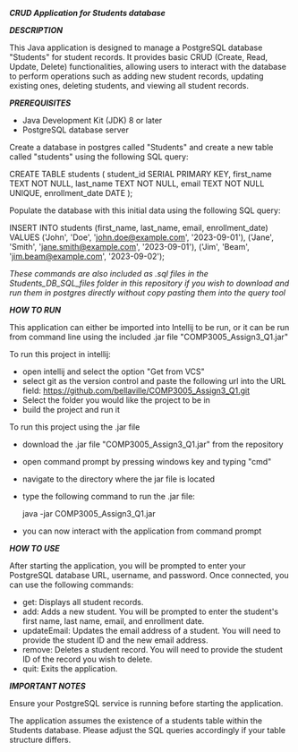 ***CRUD Application for Students database***

***DESCRIPTION***

This Java application is designed to manage a PostgreSQL database "Students" for student records. It provides basic CRUD (Create, Read, Update, Delete) 
functionalities, allowing users to interact with the database to perform operations such as adding new student records, updating existing ones, 
deleting students, and viewing all student records.

***PREREQUISITES***

- Java Development Kit (JDK) 8 or later
- PostgreSQL database server

Create a database in postgres called "Students" and create a new table called "students" using the following SQL query:

CREATE TABLE students
	(
		student_id SERIAL PRIMARY KEY,
		first_name TEXT NOT NULL,
		last_name TEXT NOT NULL,
		email TEXT NOT NULL UNIQUE,
		enrollment_date DATE
	);

 Populate the database with this initial data using the following SQL query:

 INSERT INTO students (first_name, last_name, email, enrollment_date) VALUES
('John', 'Doe', 'john.doe@example.com', '2023-09-01'),
('Jane', 'Smith', 'jane.smith@example.com', '2023-09-01'),
('Jim', 'Beam', 'jim.beam@example.com', '2023-09-02');

*These commands are also included as .sql files in the Students_DB_SQL_files folder in this repository if you wish to download and run them 
in postgres directly without copy pasting them into the query tool*

***HOW TO RUN***

This application can either be imported into Intellij to be run, or it can be run from command line using the included .jar file "COMP3005_Assign3_Q1.jar"

To run this project in intellij:

- open intellij and select the option "Get from VCS"
- select git as the version control and paste the following url into the URL field:
  https://github.com/bellaville/COMP3005_Assign3_Q1.git
- Select the folder you would like the project to be in
- build the project and run it

To run this project using the .jar file

- download the .jar file "COMP3005_Assign3_Q1.jar" from the repository
- open command prompt by pressing windows key and typing "cmd"
- navigate to the directory where the jar file is located
- type the following command to run the .jar file:

  java -jar COMP3005_Assign3_Q1.jar

- you can now interact with the application from command prompt

***HOW TO USE***

After starting the application, you will be prompted to enter your PostgreSQL database URL, username, and password. 
Once connected, you can use the following commands:

- get: Displays all student records.
- add: Adds a new student. You will be prompted to enter the student's first name, last name, email, and enrollment date.
- updateEmail: Updates the email address of a student. You will need to provide the student ID and the new email address.
- remove: Deletes a student record. You will need to provide the student ID of the record you wish to delete.
- quit: Exits the application.

***IMPORTANT NOTES***

Ensure your PostgreSQL service is running before starting the application.

The application assumes the existence of a students table within the Students database. 
Please adjust the SQL queries accordingly if your table structure differs.




	


